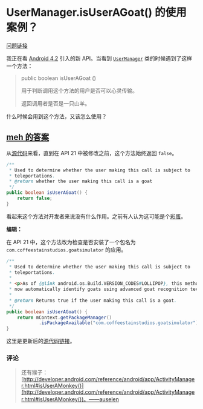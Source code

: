 # UserManager.isUserAGoat() 的使用案例？

[问题链接](http://stackoverflow.com/questions/13375357/proper-use-cases-for-android-usermanager-isuseragoat)

我正在看 [Android 4.2](http://en.wikipedia.org/wiki/Android_version_history#Android_4.1.2F4.2_Jelly_Bean) 引入的新 API。当看到 [`UserManager`](http://developer.android.com/reference/android/os/UserManager.html) 类的时候遇到了这样一个方法：

> public boolean isUserAGoat ()
> 
> 用于判断调用这个方法的用户是否可以心灵传输。
> 
> 返回调用者是否是一只山羊。

什么时候会用到这个方法，又该怎么使用？

## [meh 的答案](http://stackoverflow.com/questions/13375357/proper-use-cases-for-android-usermanager-isuseragoat/13375461#13375461)

从[源代码](https://android.googlesource.com/platform/frameworks/base/+/android-5.0.0_r6/core/java/android/os/UserManager.java#433)来看，直到在 API 21 中被修改之前，这个方法始终返回 `false`。

```java
/**
 * Used to determine whether the user making this call is subject to
 * teleportations.
 * @return whether the user making this call is a goat 
 */
public boolean isUserAGoat() {
    return false;
}
```

看起来这个方法对开发者来说没有什么作用。之前有人认为这可能是个[彩蛋](http://en.wikipedia.org/wiki/Easter_egg_(media))。

**编辑：**

在 API 21 中，这个方法改为检查是否安装了一个包名为 `com.coffeestainstudios.goatsimulator` 的应用。

```java
/**
 * Used to determine whether the user making this call is subject to
 * teleportations.
 *
 * <p>As of {@link android.os.Build.VERSION_CODES#LOLLIPOP}, this method can
 * now automatically identify goats using advanced goat recognition technology.</p>
 *
 * @return Returns true if the user making this call is a goat.
 */
public boolean isUserAGoat() {
    return mContext.getPackageManager()
            .isPackageAvailable("com.coffeestainstudios.goatsimulator");
}
```

这里是更新后的[源代码链接](https://android.googlesource.com/platform/frameworks/base/+/android-5.0.0_r6/core/java/android/os/UserManager.java)。

### 评论

> 还有猴子：[http://developer.android.com/reference/android/app/ActivityManager.html#isUserAMonkey()](http://developer.android.com/reference/android/app/ActivityManager.html#isUserAMonkey())。——auselen
